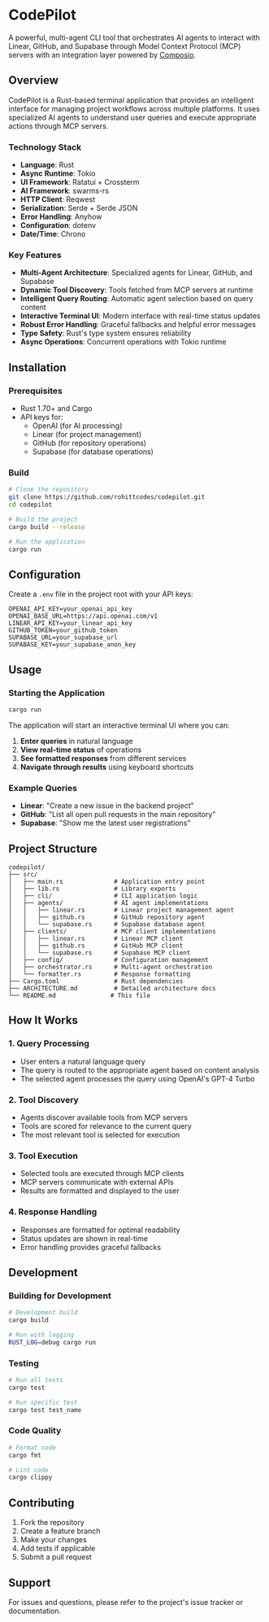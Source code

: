 # CodePilot

A powerful, multi-agent CLI tool that orchestrates AI agents to interact with Linear, GitHub, and Supabase through Model Context Protocol (MCP) servers with an integration layer powered by [Composio](https://composio.dev).

## Overview

CodePilot is a Rust-based terminal application that provides an intelligent interface for managing project workflows across multiple platforms. It uses specialized AI agents to understand user queries and execute appropriate actions through MCP servers.

### Technology Stack

- **Language**: Rust
- **Async Runtime**: Tokio
- **UI Framework**: Ratatui + Crossterm
- **AI Framework**: swarms-rs
- **HTTP Client**: Reqwest
- **Serialization**: Serde + Serde JSON
- **Error Handling**: Anyhow
- **Configuration**: dotenv
- **Date/Time**: Chrono

### Key Features

- **Multi-Agent Architecture**: Specialized agents for Linear, GitHub, and Supabase
- **Dynamic Tool Discovery**: Tools fetched from MCP servers at runtime
- **Intelligent Query Routing**: Automatic agent selection based on query content
- **Interactive Terminal UI**: Modern interface with real-time status updates
- **Robust Error Handling**: Graceful fallbacks and helpful error messages
- **Type Safety**: Rust's type system ensures reliability
- **Async Operations**: Concurrent operations with Tokio runtime

## Installation

### Prerequisites

- Rust 1.70+ and Cargo
- API keys for:
  - OpenAI (for AI processing)
  - Linear (for project management)
  - GitHub (for repository operations)
  - Supabase (for database operations)

### Build

```bash
# Clone the repository
git clone https://github.com/rohittcodes/codepilot.git
cd codepilot

# Build the project
cargo build --release

# Run the application
cargo run
```

## Configuration

Create a `.env` file in the project root with your API keys:

```env
OPENAI_API_KEY=your_openai_api_key
OPENAI_BASE_URL=https://api.openai.com/v1
LINEAR_API_KEY=your_linear_api_key
GITHUB_TOKEN=your_github_token
SUPABASE_URL=your_supabase_url
SUPABASE_KEY=your_supabase_anon_key
```

## Usage

### Starting the Application

```bash
cargo run
```

The application will start an interactive terminal UI where you can:

1. **Enter queries** in natural language
2. **View real-time status** of operations
3. **See formatted responses** from different services
4. **Navigate through results** using keyboard shortcuts

### Example Queries

- **Linear**: "Create a new issue in the backend project"
- **GitHub**: "List all open pull requests in the main repository"
- **Supabase**: "Show me the latest user registrations"

## Project Structure

```
codepilot/
├── src/
│   ├── main.rs              # Application entry point
│   ├── lib.rs               # Library exports
│   ├── cli/                 # CLI application logic
│   ├── agents/              # AI agent implementations
│   │   ├── linear.rs        # Linear project management agent
│   │   ├── github.rs        # GitHub repository agent
│   │   └── supabase.rs      # Supabase database agent
│   ├── clients/             # MCP client implementations
│   │   ├── linear.rs        # Linear MCP client
│   │   ├── github.rs        # GitHub MCP client
│   │   └── supabase.rs      # Supabase MCP client
│   ├── config/              # Configuration management
│   ├── orchestrator.rs      # Multi-agent orchestration
│   └── formatter.rs         # Response formatting
├── Cargo.toml               # Rust dependencies
├── ARCHITECTURE.md          # Detailed architecture docs
└── README.md               # This file
```

## How It Works

### 1. Query Processing
- User enters a natural language query
- The query is routed to the appropriate agent based on content analysis
- The selected agent processes the query using OpenAI's GPT-4 Turbo

### 2. Tool Discovery
- Agents discover available tools from MCP servers
- Tools are scored for relevance to the current query
- The most relevant tool is selected for execution

### 3. Tool Execution
- Selected tools are executed through MCP clients
- MCP servers communicate with external APIs
- Results are formatted and displayed to the user

### 4. Response Handling
- Responses are formatted for optimal readability
- Status updates are shown in real-time
- Error handling provides graceful fallbacks

## Development

### Building for Development

```bash
# Development build
cargo build

# Run with logging
RUST_LOG=debug cargo run
```

### Testing

```bash
# Run all tests
cargo test

# Run specific test
cargo test test_name
```

### Code Quality

```bash
# Format code
cargo fmt

# Lint code
cargo clippy
```

## Contributing

1. Fork the repository
2. Create a feature branch
3. Make your changes
4. Add tests if applicable
5. Submit a pull request

## Support

For issues and questions, please refer to the project's issue tracker or documentation. 